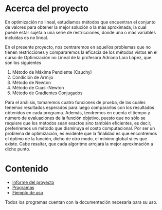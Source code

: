 # Acerca del proyecto

En optimización no lineal, estudiamos métodos que encuentran el conjunto de valores para obtener la mejor solución o la más aproximada, la cual puede estar sujeta a una serie de restricciones, donde una o más variables incluidas es no lineal. 

En el presente proyecto, nos centraremos en aquellos problemas que no tienen restricciones y
compararemos la eficacia de los métodos vistos en el curso de Optimización no Lineal de la profesora Adriana Lara López, que son los siguientes
1. Método de Máxima Pendiente (Cauchy)
2. Condición de Armijo
3. Método de Newton
4. Método de Cuasi-Newton
5. Método de Gradientes Conjugados

Para el análisis, tomaremos cuatro funciones de prueba, de las cuales tenemos resultados esperados
para luego compararlos con los resultados obtenidos en cada programa. Además, tendremos en
cuenta el tiempo y número de evaluaciones de la función objetivo, puesto que no sólo se requiere que
los métodos sean exactos sino también eficientes, es decir, preferiremos un método que disminuya
el costo computacional.
Por ser un problema de optimización, es evidente que la finalidad es que encontremos el óptimo
de la función, dicho de otro modo, el mínimo global si es que existe. Cabe resaltar, que cada
algoritmo arrojará la mejor aproximación a dicho punto.


# Contenido

- [Informe del proyecto](https://github.com/semilun4/Proyecto_ONL/blob/main/Proyecto_ONL.pdf)
- [Programas](https://github.com/semilun4/Proyecto_ONL/tree/main/Programas)
- [Ejemplo de uso](https://github.com/semilun4/Proyecto_ONL/blob/main/Programas/funcion.m) 

Todos los programas cuentan con la documentación necesaria para su uso.
